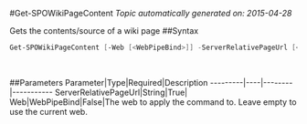 #Get-SPOWikiPageContent
*Topic automatically generated on: 2015-04-28*

Gets the contents/source of a wiki page
##Syntax
```powershell
Get-SPOWikiPageContent [-Web [<WebPipeBind>]] -ServerRelativePageUrl [<String>]
```
&nbsp;

##Parameters
Parameter|Type|Required|Description
---------|----|--------|-----------
ServerRelativePageUrl|String|True|
Web|WebPipeBind|False|The web to apply the command to. Leave empty to use the current web.

